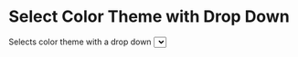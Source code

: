 # Select Color Theme with Drop Down

Selects color theme with a drop down <select>, also sets inital theme based on user default, with minimal JS (19 readable lines)
